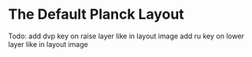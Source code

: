 # The Default Planck Layout

Todo:
    add dvp key on raise layer like in layout image
    add ru key on lower layer like in layout image
